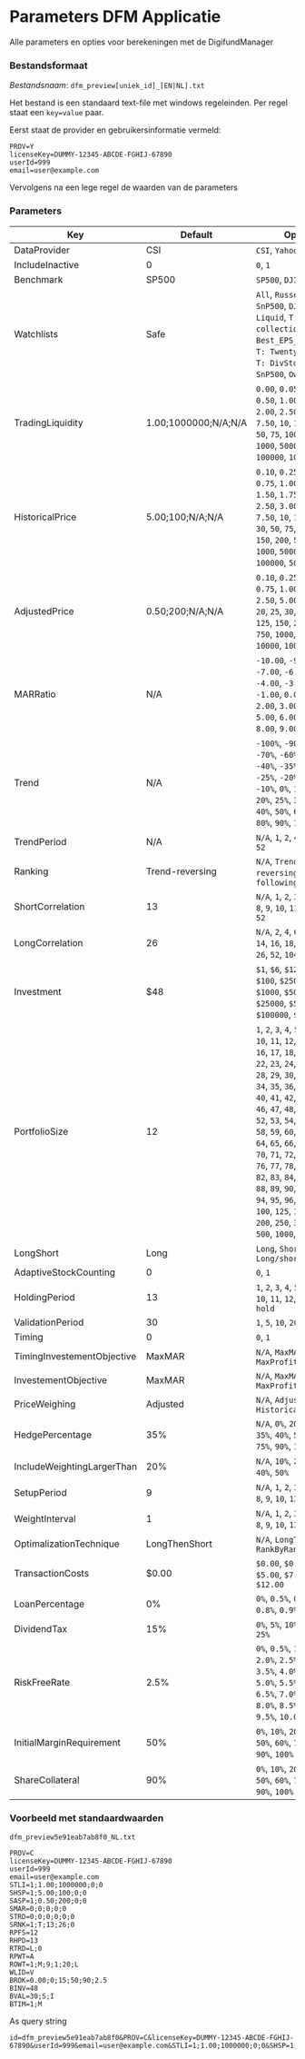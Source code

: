 # Parameters DFM Applicatie

Alle parameters en opties voor berekeningen met de DigifundManager

### Bestandsformaat

*Bestandsnaam*: `dfm_preview[uniek_id]_[EN|NL].txt`

Het bestand is een standaard text-file met windows regeleinden. Per regel staat een `key=value` paar.

Eerst staat de provider en gebruikersinformatie vermeld:

```
PROV=Y
licenseKey=DUMMY-12345-ABCDE-FGHIJ-67890
userId=999
email=user@example.com
```

Vervolgens na een lege regel de waarden van de parameters

### Parameters

|Key|Default|Options|
|---|---|---|
|DataProvider|CSI|`CSI`, `Yahoo`|
|IncludeInactive|0|`0`, `1`|
|Benchmark|SP500|`SP500`, `DJIA`|
|Watchlists|Safe|`All`, `Russell2000`, `SnP500`, `DJIA`, `Safe`, `Liquid`, `T: ETF-collection`, `T: Best_EPS_Collection`, `T: Twenty_Analysts`, `T: DivStocks`, `T: SnP500`, `Own`|
|TradingLiquidity|1.00;1000000;N/A;N/A|`0.00`, `0.05`, `0.10`, `0.50`, `1.00`, `1.50`, `2.00`, `2.50`, `5.00`, `7.50`, `10`, `15`, `20`, `25`, `50`, `75`, `100`, `250`, `500`, `1000`, `5000`, `10000`, `100000`, `1000000`|
|HistoricalPrice|5.00;100;N/A;N/A|`0.10`, `0.25`, `0.50`, `0.75`, `1.00`, `1.25`, `1.50`, `1.75`, `2.00`, `2.50`, `3.00`, `5.00`, `7.50`, `10`, `15`, `20`, `25`, `30`, `50`, `75`, `100`, `125`, `150`, `200`, `500`, `750`, `1000`, `5000`, `10000`, `100000`, `500000`|
|AdjustedPrice|0.50;200;N/A;N/A|`0.10`, `0.25`, `0.50`, `0.75`, `1.00`, `1.50`, `2.50`, `5.00`, `10.00`, `15`, `20`, `25`, `30`, `50`, `75`, `100`, `125`, `150`, `200`, `500`, `750`, `1000`, `5000`, `10000`, `100000`, `500000`|
|MARRatio|N/A|`-10.00`, `-9.00`, `-8.00`, `-7.00`, `-6.00`, `-5.00`, `-4.00`, `-3.00`, `-2.00`, `-1.00`, `0.00`, `1.00`, `2.00`, `3.00`, `4.00`, `5.00`, `6.00`, `7.00`, `8.00`, `9.00`, `10.00`|
|Trend|N/A|`-100%`, `-90%`, `-80%`, `-70%`, `-60%`, `-50%`, `-40%`, `-35%`, `-30%`, `-25%`, `-20%`, `-15%`, `-10%`, `0%`, `10%`, `15%`, `20%`, `25%`, `30%`, `35%`, `40%`, `50%`, `60%`, `70%`, `80%`, `90%`, `100%`|
|TrendPeriod|N/A|`N/A`, `1`, `2`, `4`, `8`, `13`, `26`, `52`|
|Ranking|Trend-reversing|`N/A`, `Trend-reversing`, `Trend-following`|
|ShortCorrelation|13|`N/A`, `1`, `2`, `3`, `4`, `5`, `6`, `7`, `8`, `9`, `10`, `11`, `12`, `13`, `26`, `52`|
|LongCorrelation|26|`N/A`, `2`, `4`, `6`, `8`, `10`, `12`, `14`, `16`, `18`, `20`, `22`, `24`, `26`, `52`, `104`|
|Investment|$48|`$1`, `$6`, `$12`, `$24`, `$48`, `$100`, `$250`, `$500`, `$1000`, `$5000`, `$10000`, `$25000`, `$50000`, `$100000`, `$250000`|
|PortfolioSize|12|`1`, `2`, `3`, `4`, `5`, `6`, `7`, `8`, `9`, `10`, `11`, `12`, `13`, `14`, `15`, `16`, `17`, `18`, `19`, `20`, `21`, `22`, `23`, `24`, `25`, `26`, `27`, `28`, `29`, `30`, `31`, `32`, `33`, `34`, `35`, `36`, `37`, `38`, `39`, `40`, `41`, `42`, `43`, `44`, `45`, `46`, `47`, `48`, `49`, `50`, `51`, `52`, `53`, `54`, `55`, `56`, `57`, `58`, `59`, `60`, `61`, `62`, `63`, `64`, `65`, `66`, `67`, `68`, `69`, `70`, `71`, `72`, `73`, `74`, `75`, `76`, `77`, `78`, `79`, `80`, `81`, `82`, `83`, `84`, `85`, `86`, `87`, `88`, `89`, `90`, `91`, `92`, `93`, `94`, `95`, `96`, `97`, `98`, `99`, `100`, `125`, `150`, `175`, `200`, `250`, `300`, `400`, `500`, `1000`, `2000`, `4000`|
|LongShort|Long|`Long`, `Short`, `Long/short`|
|AdaptiveStockCounting|0|`0`, `1`|
|HoldingPeriod|13|`1`, `2`, `3`, `4`, `5`, `6`, `7`, `8`, `9`, `10`, `11`, `12`, `13`, `26`, `52`, `hold`|
|ValidationPeriod|30|`1`, `5`, `10`, `20`, `30`|
|Timing|0|`0`, `1`|
|TimingInvestementObjective|MaxMAR|`N/A`, `MaxMAR`, `MinRisk`, `MaxProfits`|
|InvestementObjective|MaxMAR|`N/A`, `MaxMAR`, `MinRisk`, `MaxProfits`|
|PriceWeighing|Adjusted|`N/A`, `Adjusted`, `Historical`|
|HedgePercentage|35%|`N/A`, `0%`, `20%`, `25%`, `30%`, `35%`, `40%`, `50%`, `60%`, `75%`, `90%`, `100%`|
|IncludeWeightingLargerThan|20%|`N/A`, `10%`, `20%`, `30%`, `40%`, `50%`|
|SetupPeriod|9|`N/A`, `1`, `2`, `3`, `4`, `5`, `6`, `7`, `8`, `9`, `10`, `13`, `26`, `52`|
|WeightInterval|1|`N/A`, `1`, `2`, `3`, `4`, `5`, `6`, `7`, `8`, `9`, `10`, `13`, `26`, `52`|
|OptimalizationTechnique|LongThenShort|`N/A`, `LongThenShort`, `RankByRank`|
|TransactionCosts|$0.00|`$0.00`, `$0.50`, `$4.00`, `$5.00`, `$7.50`, `$9.50`, `$12.00`|
|LoanPercentage|0%|`0%`, `0.5%`, `0.6%`, `0.7%`, `0.8%`, `0.9%`, `1%`|
|DividendTax|15%|`0%`, `5%`, `10%`, `15%`, `20%`, `25%`|
|RiskFreeRate|2.5%|`0%`, `0.5%`, `1.0%`, `1.5%`, `2.0%`, `2.5%`, `3.0%`, `3.5%`, `4.0%`, `4.5%`, `5.0%`, `5.5%`, `6.0%`, `6.5%`, `7.0%`, `7.5%`, `8.0%`, `8.5%`, `9.0%`, `9.5%`, `10.0%`|
|InitialMarginRequirement|50%|`0%`, `10%`, `20%`, `30%`, `40%`, `50%`, `60%`, `70%`, `80%`, `90%`, `100%`|
|ShareCollateral|90%|`0%`, `10%`, `20%`, `30%`, `40%`, `50%`, `60%`, `70%`, `80%`, `90%`, `100%`|

### Voorbeeld met standaardwaarden

`dfm_preview5e91eab7ab8f0_NL.txt`

```
PROV=C
licenseKey=DUMMY-12345-ABCDE-FGHIJ-67890
userId=999
email=user@example.com
STLI=1;1.00;1000000;0;0
SHSP=1;5.00;100;0;0
SASP=1;0.50;200;0;0
SMAR=0;0;0;0;0
STRD=0;0;0;0;0;0
SRNK=1;T;13;26;0
RPFS=12
RHPD=13
RTRD=L;0
RPWT=A
ROWT=1;M;9;1;20;L
WLID=V
BROK=0.00;0;15;50;90;2.5
BINV=48
BVAL=30;S;I
BTIM=1;M
```

As query string

```
id=dfm_preview5e91eab7ab8f0&PROV=C&licenseKey=DUMMY-12345-ABCDE-FGHIJ-67890&userId=999&email=user@example.com&STLI=1;1.00;1000000;0;0&SHSP=1;5.00;100;0;0&SASP=1;0.50;200;0;0&SMAR=0;0;0;0;0&STRD=0;0;0;0;0;0&SRNK=1;T;13;26;0&RPFS=12&RHPD=13&RTRD=L;0&RPWT=A&ROWT=1;M;9;1;20;L&WLID=V&BROK=0.00;0;15;50;90;2.5&BINV=48&BVAL=30;S;I&BTIM=1;M
```

